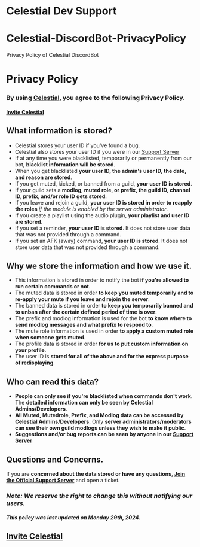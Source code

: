 # Celestial Dev Support

# Celestial-DiscordBot-PrivacyPolicy
Privacy Policy of Celestial DiscordBot

# Privacy Policy

### By using **[Celestial](https://discord.com/oauth2/authorize?client_id=1344766565387866163&scope=bot&permissions=8)**, you agree to the following **Privacy Policy.**
#### [Invite Celestial](https://discord.com/oauth2/authorize?client_id=1344766565387866163&scope=bot&permissions=8)

## What information is stored?

- Celestial stores your user ID if you've found a bug.
- Celestial also stores your user ID if you were in our [Support Server](https://discord.gg/PrQFpP7Qzp)
- If at any time you were blacklisted, temporarily or permanently from our bot, **blacklist information will be stored**.
- When you get blacklisted **your user ID, the admin's user ID, the date, and reason are stored**.
- If you get muted, kicked, or banned from a guild, **your user ID is stored**.
- If your guild sets a **modlog, muted role, or prefix, the guild ID, channel ID, prefix, and/or role ID gets stored**.
- If you leave and rejoin a guild, **your user ID is stored in order to reapply the roles** *if the module is enabled by the server administrator*.
- If you create a playlist using the audio plugin, **your playlist and user ID are stored**.
- If you set a reminder, **your user ID is stored**. It does not store user data that was not provided through a command.
- If you set an AFK (away) command, **your user ID is stored**. It does not store user data that was not provided through a command.

## Why we store the information and how we use it.

- This information is stored in order to notify the bot **if you're allowed to run certain commands or not**.
- The muted data is stored in order **to keep you muted temporarily and to re-apply your mute if you leave and rejoin the server**.
- The banned data is stored in order **to keep you temporarily banned and to unban after the certain defined period of time is over**.
- The prefix and modlog information is used for the bot **to know where to send modlog messages and what prefix to respond to**.
- The mute role information is used in order **to apply a custom muted role when someone gets muted**.
- The profile data is stored in order **for us to put custom information on your profile**.
- The user ID is **stored for all of the above and for the express purpose of redisplaying**.

## Who can read this data?

- **People can only see if you're blacklisted when commands don't work**. The **detailed information can only be seen by Celestial Admins/Developers**.
- **All Muted, Mutedrole, Prefix, and Modlog data can be accessed by Celestial Admins/Developers**. Only **server administrators/moderators can see their own guild modlogs unless they wish to make it public**.
- **Suggestions and/or bug reports can be seen by anyone in our [Support Server](https://discord.gg/PrQFpP7Qzp)**

## Questions and Concerns.

If you are **concerned about the data stored or have any questions, [Join the Official Support Server](https://discord.gg/PrQFpP7Qzp)** and open a ticket.

### ***Note: __We reserve the right to change this without notifying our users.__***
##### This policy was last updated on Monday 29th, 2024.

## [Invite Celestial](https://discord.com/oauth2/authorize?client_id=1344766565387866163&scope=bot&permissions=8)

